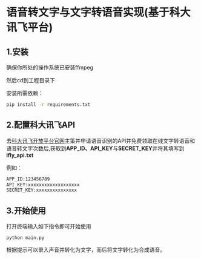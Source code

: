 # 语音转文字与文字转语音实现(基于科大讯飞平台)

## 1.安装

确保你所处的操作系统已安装ffmpeg

然后cd到工程目录下

安装所需依赖：

```bash
pip install -r requirements.txt
```

## 2.配置科大讯飞API

去[科大讯飞开放平台官网](https://www.xfyun.cn/)主策并申请语音识别的API并免费领取在线文字转语音和语音转文字次数后,获取到**APP_ID、API_KEY**与**SECRET_KEY**并将其填写到**ifly_api.txt**

例如：

```bash
APP_ID:123456789
API_KEY:xxxxxxxxxxxxxxxxxxx
SECRET_KEY:xxxxxxxxxxxxxxx
```

## 3.开始使用

打开终端输入如下指令即可开始使用

```
python main.py
```

根据提示可以录入声音并转化为文字，而后将文字转化为合成语音。
